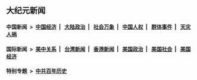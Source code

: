 ## 大纪元新闻

#### 中国新闻 &nbsp;>&nbsp; [中国经济](indexes/ncid283/README.md?07310045) &nbsp;| &nbsp; [大陆政治](indexes/ncid277/README.md?07310045) &nbsp;| &nbsp; [社会万象](indexes/ncid282/README.md?07310045) &nbsp;| &nbsp; [中国人权](indexes/ncid278/README.md?07310045) &nbsp;| &nbsp; [群体事件](indexes/ncid279/README.md?07310045) &nbsp;| &nbsp; [天灾人祸](indexes/ncid280/README.md?07310045)

#### 国际新闻 &nbsp;>&nbsp; [美中关系](indexes/nf1412576/README.md?07310045) &nbsp;| &nbsp; [台湾新闻](indexes/ncid1349361/README.md?07310045) &nbsp;| &nbsp; [香港新闻](indexes/ncid1349362/README.md?07310045) &nbsp;| &nbsp; [美国政治](indexes/ncid1078159/README.md?07310045) &nbsp;| &nbsp; [美国社会](indexes/ncid1078160/README.md?07310045) &nbsp;| &nbsp; [美国经济](indexes/ncid1078158/README.md?07310045)

#### 特别专题 &nbsp;>&nbsp; [中共百年历史](https://github.com/epoch-news/epoch-special/blob/master/README.md?07310045)  
